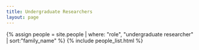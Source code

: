 ```yaml
---
title: Undergraduate Researchers
layout: page
---
```


<div class="row">
{% assign people = site.people | where: "role", "undergraduate researcher" | sort:"family_name" %}
{% include people_list.html %}
</div>
